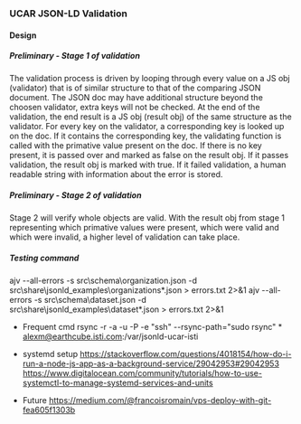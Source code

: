 ### UCAR JSON-LD Validation

#### Design 

##### Preliminary - Stage 1 of validation
The validation process is driven by looping through every value on a JS obj (validator) that is of similar structure to that of the comparing JSON document. The JSON doc may have additional structure beyond the choosen validator, extra keys will not be checked. At the end of the validation, the end result is a JS obj (result obj) of the same structure as the validator. For every key on the validator, a corresponding key is looked up on the doc. If it contains the corresponding key, the validating function is called with the primative value present on the doc. If there is no key present, it is passed over and marked as false on the result obj. If it passes validation, the result obj is marked with true. If it failed validation, a human readable string with information about the error is stored.

##### Preliminary - Stage 2 of validation
Stage 2 will verify whole objects are valid. With the result obj from stage 1 representing which primative values were present, which were valid and which were invalid, a higher level of validation can take place. 

##### Testing command
ajv --all-errors -s src\schema\organization.json -d src\share\jsonld_examples\organizations\*.json > errors.txt 2>&1
ajv --all-errors -s src\schema\dataset.json -d src\share\jsonld_examples\dataset\*.json > errors.txt 2>&1

- Frequent cmd
rsync -r -a -u -P -e "ssh" --rsync-path="sudo rsync" * alexm@earthcube.isti.com:/var/jsonld-ucar-isti


- systemd setup
https://stackoverflow.com/questions/4018154/how-do-i-run-a-node-js-app-as-a-background-service/29042953#29042953
https://www.digitalocean.com/community/tutorials/how-to-use-systemctl-to-manage-systemd-services-and-units

- Future 
https://medium.com/@francoisromain/vps-deploy-with-git-fea605f1303b